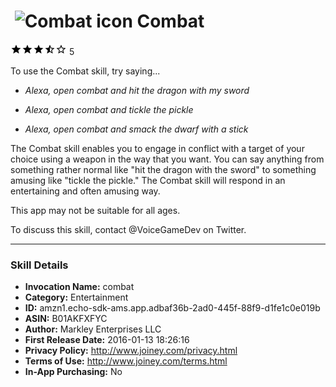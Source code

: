 # &nbsp;<img src="https://github.com/dale3h/alexa-skills-list/raw/master/skills/combat/B01AKFXFYC/app_icon" alt="Combat icon" width="36"> Combat
![3.8 stars](../../../images/ic_star_black_18dp_1x.png)![3.8 stars](../../../images/ic_star_black_18dp_1x.png)![3.8 stars](../../../images/ic_star_black_18dp_1x.png)![3.8 stars](../../../images/ic_star_half_black_18dp_1x.png)![3.8 stars](../../../images/ic_star_border_black_18dp_1x.png) 5

To use the Combat skill, try saying...

* *Alexa, open combat and hit the dragon with my sword*

* *Alexa, open combat and tickle the pickle*

* *Alexa, open combat and smack the dwarf with a stick*

The Combat skill enables you to engage in conflict with a target of your choice using a weapon in the way that you want. You can say anything from something rather normal like "hit the dragon with the sword" to something amusing like "tickle the pickle." The Combat skill will respond in an entertaining and often amusing way.

This app may not be suitable for all ages.

To discuss this skill, contact @VoiceGameDev on Twitter.

***

### Skill Details

* **Invocation Name:** combat
* **Category:** Entertainment
* **ID:** amzn1.echo-sdk-ams.app.adbaf36b-2ad0-445f-88f9-d1fe1c0e019b
* **ASIN:** B01AKFXFYC
* **Author:** Markley Enterprises LLC
* **First Release Date:** 2016-01-13 18:26:16
* **Privacy Policy:** http://www.joiney.com/privacy.html
* **Terms of Use:** http://www.joiney.com/terms.html
* **In-App Purchasing:** No
